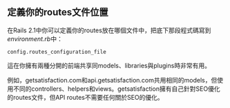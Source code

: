 ## 定義你的routes文件位置

在Rails 2.1中你可以定義你的routes放在哪個文件中，把底下那段程式碼寫到*environment.rb*中：

	config.routes_configuration_file

這在你擁有兩種分開的前端共享同models、libraries與plugins時非常有用。

例如，getsatisfaction.com和api.getsatisfaction.com共用相同的models，但使用不同的controllers、helpers和views。getsatisfaction擁有自己針對SEO優化的routes文件，但API routes不需要任何關於SEO的優化。
